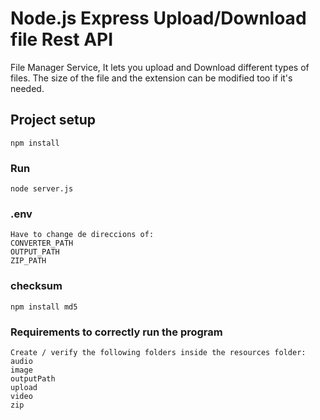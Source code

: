 # Node.js Express Upload/Download file Rest API

File Manager Service, It lets you upload and Download different types of files. The size of the file and the extension can be modified too if it's needed.

## Project setup

```
npm install
```

### Run

```
node server.js
```

### .env

```
Have to change de direccions of:
CONVERTER_PATH
OUTPUT_PATH
ZIP_PATH
```

### checksum

```
npm install md5
```

### Requirements to correctly run the program
```
Create / verify the following folders inside the resources folder:
audio
image
outputPath
upload
video
zip
```
    

